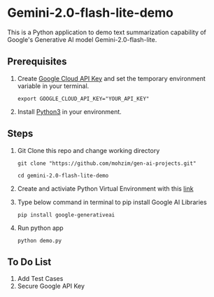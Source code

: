 # Gemini-2.0-flash-lite-demo
This is a Python application to demo text summarization capability of Google's Generative AI model Gemini-2.0-flash-lite.

## Prerequisites
1. Create [Google Cloud API Key](https://ai.google.dev/gemini-api/docs/api-key) and set the temporary environment variable in your terminal. 

    `export GOOGLE_CLOUD_API_KEY="YOUR_API_KEY"`

2. Install [Python3](https://www.python.org/downloads/) in your environment.

## Steps
1. Git Clone this repo and change working directory

   `git clone "https://github.com/mohzim/gen-ai-projects.git"`

   `cd gemini-2.0-flash-lite-demo` 

2. Create and activiate Python Virtual Environment with this [link](https://docs.python.org/3/library/venv.html) 
3. Type below command in terminal to pip install Google AI Libraries
    
    `pip install google-generativeai`

4. Run python app

    `python demo.py`

## To Do List
1. Add Test Cases
2. Secure Google API Key